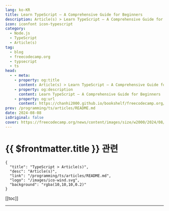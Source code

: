 ```yaml
---
lang: ko-KR
title: Learn TypeScript – A Comprehensive Guide for Beginners
description: Article(s) > Learn TypeScript – A Comprehensive Guide for Beginners
icon: iconfont icon-typescript
category: 
  - Node.js
  - TypeScript
  - Article(s)
tag: 
  - blog
  - freecodecamp.org
  - typsecript
  - ts
head:
  - - meta:
    - property: og:title
      content: Article(s) > Learn TypeScript – A Comprehensive Guide for Beginners
    - property: og:description
      content: Learn TypeScript – A Comprehensive Guide for Beginners
    - property: og:url
      content: https://chanhi2000.github.io/bookshelf/freecodecamp.org/typescript-for-beginners-guide.html
prev: /programming/ts/articles/README.md
date: 2024-08-08
isOriginal: false
cover: https://freecodecamp.org/news/content/images/size/w2000/2024/08/Attractive.png
---
```


# {{ $frontmatter.title }} 관련

```component VPCard
{
  "title": "TypeScript > Article(s)",
  "desc": "Article(s)",
  "link": "/programming/ts/articles/README.md",
  "logo": "/images/ico-wind.svg",
  "background": "rgba(10,10,10,0.2)"
}
```

[[toc]]

---

<SiteInfo
  name="Learn TypeScript – A Comprehensive Guide for Beginners"
  desc="TypeScript has become an industry standard for building large-scale applications, with many organizations choosing it as their primary language for application development. This tutorial will serve as your introductory guide to TypeScript. It's designed to cater to learners at all stages – from beginners to advanced users. It teaches both..."
  url="https://freecodecamp.org/news/typescript-for-beginners-guide/"
  logo="https://cdn.freecodecamp.org/universal/favicons/favicon.ico"
  preview="https://freecodecamp.org/news/content/images/size/w2000/2024/08/Attractive.png"/>

<!-- TODO: 작성 -->

